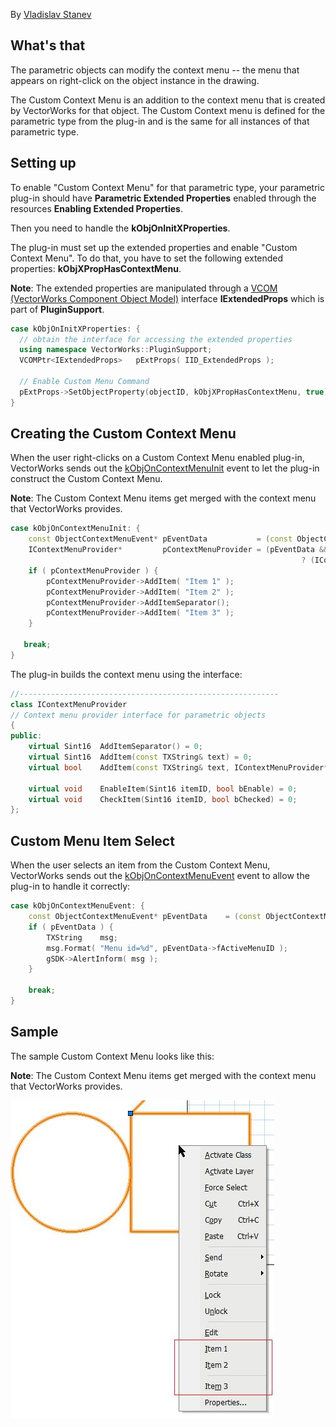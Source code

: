 By [Vladislav Stanev](mailto:vstanev@nemetschek.net)

## What's that

The parametric objects can modify the context menu -- the menu that appears on right-click on the object instance in the drawing.

The Custom Context Menu is an addition to the context menu that is created by VectorWorks for that object. The Custom Context menu is defined for the parametric type from the plug-in and is the same for all instances of that parametric type.

## Setting up

To enable "Custom Context Menu" for that parametric type, your parametric plug-in should have **Parametric Extended Properties** enabled through the resources **Enabling Extended Properties**.

Then you need to handle the **kObjOnInitXProperties**.

The plug-in must set up the extended properties and enable "Custom Context Menu". To do that, you have to set the following extended properties: **kObjXPropHasContextMenu**.

**Note**: The extended properties are manipulated through a [VCOM (VectorWorks Component Object Model)](VCOM%20(Vectorworks%20Component%20Object%20Model).md) interface **IExtendedProps** which is part of **PluginSupport**.

```cpp
case kObjOnInitXProperties: {
  // obtain the interface for accessing the extended properties
  using namespace VectorWorks::PluginSupport;
  VCOMPtr<IExtendedProps>	pExtProps( IID_ExtendedProps );

  // Enable Custom Menu Command
  pExtProps->SetObjectProperty(objectID, kObjXPropHasContextMenu, true);
}
```

## Creating the Custom Context Menu

When the user right-clicks on a Custom Context Menu enabled plug-in, VectorWorks sends out the [kObjOnContextMenuInit](SDK:Plug-in%20Object%20Events#kObjOnContextMenuInit) event to let the plug-in construct the Custom Context Menu.

**Note**: The Custom Context Menu items get merged with the context menu that VectorWorks provides.

```cpp
case kObjOnContextMenuInit: {
    const ObjectContextMenuEvent* pEventData           = (const ObjectContextMenuEvent*) message;
    IContextMenuProvider*         pContextMenuProvider = (pEventData && pEventData->fData)
                                                                 ? (IContextMenuProvider*) pEventData->fData : NULL;
    if ( pContextMenuProvider ) {
        pContextMenuProvider->AddItem( "Item 1" );
        pContextMenuProvider->AddItem( "Item 2" );
        pContextMenuProvider->AddItemSeparator();
        pContextMenuProvider->AddItem( "Item 3" );
    }

   break;
}
```

The plug-in builds the context menu using the interface:

```cpp
//----------------------------------------------------------
class IContextMenuProvider
// Context menu provider interface for parametric objects
{
public:
    virtual Sint16  AddItemSeparator() = 0;
    virtual Sint16  AddItem(const TXString& text) = 0;
    virtual bool    AddItem(const TXString& text, IContextMenuProvider*& outSubMenuProvider) = 0;
	
    virtual void    EnableItem(Sint16 itemID, bool bEnable) = 0;
    virtual void    CheckItem(Sint16 itemID, bool bChecked) = 0;
};
```

## Custom Menu Item Select

When the user selects an item from the Custom Context Menu, VectorWorks sends out the [kObjOnContextMenuEvent](SDK:Plug-in%20Object%20Events#kObjOnContextMenuEvent) event to allow the plug-in to handle it correctly:

```cpp
case kObjOnContextMenuEvent: {
    const ObjectContextMenuEvent* pEventData    = (const ObjectContextMenuEvent*) message;
    if ( pEventData ) {
        TXString    msg;
        msg.Format( "Menu id=%d", pEventData->fActiveMenuID );
        gSDK->AlertInform( msg );
    }

    break;
}
```

## Sample

The sample Custom Context Menu looks like this:

**Note**: The Custom Context Menu items get merged with the context menu that VectorWorks provides.

![Custom Context Menu Sample](images/CustomContextMenu.jpg)

